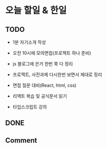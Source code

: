 # 오늘 할일 & 한일

## TODO

- 1분 자기소개 작성

- 오전 10시에 모의면접(프로젝트 하나 준비)

- js 블로그에 쓴거 한번 쭉 다 정리

- 프로젝트, 사전과제 다시한번 보면서 제대로 정리

- 면접 질문 대비(React, html, css)

- 리액트 복습 및 공식문서 읽기

- 타입스크립트 강의

## DONE

## Comment

